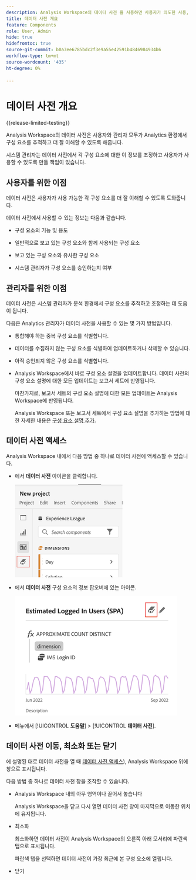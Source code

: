 ```yaml
---
description: Analysis Workspace의 데이터 사전 을 사용하면 사용자가 의도한 사용, 승인됨, 중복 등 Analysis Workspace의 다양한 구성 요소를 카탈로그화하고 추적할 수 있습니다.
title: 데이터 사전 개요
feature: Components
role: User, Admin
hide: true
hidefromtoc: true
source-git-commit: b0a3ee6785bdc2f3e9a55e42591b4846984934b6
workflow-type: tm+mt
source-wordcount: '435'
ht-degree: 0%

---
```


# 데이터 사전 개요

{{release-limited-testing}}

Analysis Workspace의 데이터 사전은 사용자와 관리자 모두가 Analytics 환경에서 구성 요소를 추적하고 더 잘 이해할 수 있도록 해줍니다.

시스템 관리자는 데이터 사전에서 각 구성 요소에 대한 이 정보를 조정하고 사용자가 사용할 수 있도록 만들 책임이 있습니다.

## 사용자를 위한 이점

데이터 사전은 사용자가 사용 가능한 각 구성 요소를 더 잘 이해할 수 있도록 도와줍니다.

데이터 사전에서 사용할 수 있는 정보는 다음과 같습니다.

* 구성 요소의 기능 및 용도

* 일반적으로 보고 있는 구성 요소와 함께 사용되는 구성 요소

* 보고 있는 구성 요소와 유사한 구성 요소

* 시스템 관리자가 구성 요소를 승인하는지 여부

## 관리자를 위한 이점

데이터 사전은 시스템 관리자가 분석 환경에서 구성 요소를 추적하고 조정하는 데 도움이 됩니다.

다음은 Analytics 관리자가 데이터 사전을 사용할 수 있는 몇 가지 방법입니다.

* 통합해야 하는 중복 구성 요소를 식별합니다.

* 데이터를 수집하지 않는 구성 요소를 식별하여 업데이트하거나 삭제할 수 있습니다.

* 아직 승인되지 않은 구성 요소를 식별합니다.

* Analysis Workspace에서 바로 구성 요소 설명을 업데이트합니다. 데이터 사전의 구성 요소 설명에 대한 모든 업데이트는 보고서 세트에 반영됩니다.

   마찬가지로, 보고서 세트의 구성 요소 설명에 대한 모든 업데이트는 Analysis Workspace에 반영됩니다.

   Analysis Workspace 또는 보고서 세트에서 구성 요소 설명을 추가하는 방법에 대한 자세한 내용은 [구성 요소 설명 추가](/help/analyze/analysis-workspace/components/add-component-descriptions.md).

## 데이터 사전 액세스

Analysis Workspace 내에서 다음 방법 중 하나로 데이터 사전에 액세스할 수 있습니다.

* 에서 **데이터 사전** 아이콘을 클릭합니다.

   ![왼쪽 레일의 데이터 사전 아이콘](assets/data-dictionary-access-icon.png)

* 에서 **데이터 사전** 구성 요소의 정보 팝오버에 있는 아이콘.

   ![정보 팝오버의 데이터 사전 아이콘](assets/data-dictionary-access-infopopover.png)
<!--update screenshot; this was taken from a mock-->

* 메뉴에서 [!UICONTROL **도움말**] > [!UICONTROL **데이터 사전**].

   <!--add screenshot-->

## 데이터 사전 이동, 최소화 또는 닫기

에 설명된 대로 데이터 사전을 열 때 [데이터 사전 액세스](#access-the-data-dictionary)), Analysis Workspace 위에 창으로 표시됩니다.

다음 방법 중 하나로 데이터 사전 창을 조작할 수 있습니다.

* Analysis Workspace 내의 아무 영역이나 끌어서 놓습니다

   Analysis Workspace을 닫고 다시 열면 데이터 사전 창이 마지막으로 이동한 위치에 유지됩니다. <!--True?-->

* 최소화

   최소화하면 데이터 사전이 Analysis Workspace의 오른쪽 아래 모서리에 파란색 탭으로 표시됩니다.

   파란색 탭을 선택하면 데이터 사전이 가장 최근에 본 구성 요소에 열립니다.

* 닫기
